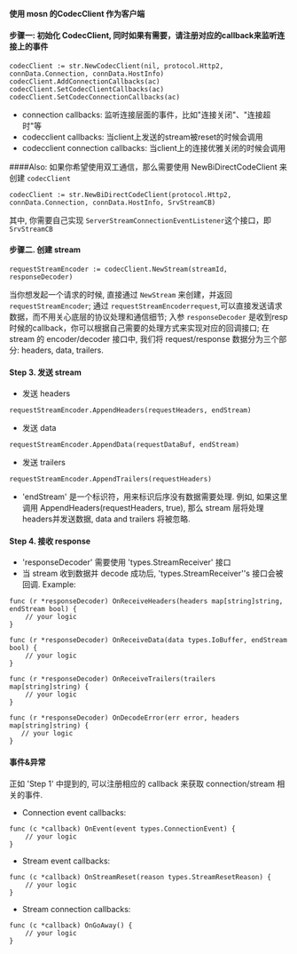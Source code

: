 #### 使用 mosn 的CodecClient 作为客户端

#### 步骤一: 初始化 CodecClient, 同时如果有需要，请注册对应的callback来监听连接上的事件

```
codecClient := str.NewCodecClient(nil, protocol.Http2, connData.Connection, connData.HostInfo)
codecClient.AddConnectionCallbacks(ac)
codecClient.SetCodecClientCallbacks(ac)
codecClient.SetCodecConnectionCallbacks(ac)
```

+ connection callbacks: 监听连接层面的事件，比如"连接关闭"、"连接超时"等
+ codecclient callbacks: 当client上发送的stream被reset的时候会调用
+ codecclient connection callbacks: 当client上的连接优雅关闭的时候会调用

####Also: 如果你希望使用双工通信，那么需要使用 NewBiDirectCodeClient 来创建 `codecClient`
```
codecClient := str.NewBiDirectCodeClient(protocol.Http2, connData.Connection, connData.HostInfo, SrvStreamCB)
```
其中, 你需要自己实现 `ServerStreamConnectionEventListener`这个接口，即`SrvStreamCB`

#### 步骤二. 创建 stream

```
requestStreamEncoder := codecClient.NewStream(streamId, responseDecoder)
```

当你想发起一个请求的时候, 直接通过 `NewStream` 来创建，并返回 `requestStreamEncoder`;
通过 `requestStreamEncoderrequest`,可以直接发送请求数据，而不用关心底层的协议处理和通信细节;
入参 `responseDecoder` 是收到resp时候的callback，你可以根据自己需要的处理方式来实现对应的回调接口;
在 stream 的 encoder/decoder 接口中, 我们将 request/response 数据分为三个部分: headers, data, trailers.

#### Step 3. 发送 stream

+ 发送 headers
```
requestStreamEncoder.AppendHeaders(requestHeaders, endStream)
```

+ 发送 data
```
requestStreamEncoder.AppendData(requestDataBuf, endStream)
```

+ 发送 trailers
```
requestStreamEncoder.AppendTrailers(requestHeaders)
```

+ 'endStream' 是一个标识符，用来标识后序没有数据需要处理. 例如, 如果这里调用 AppendHeaders(requestHeaders, true), 那么 stream 层将处理headers并发送数据,
 data and trailers 将被忽略.

#### Step 4. 接收 response

+ 'responseDecoder' 需要使用 'types.StreamReceiver' 接口
+ 当 stream 收到数据并 decode 成功后, 'types.StreamReceiver''s 接口会被回调. Example:
```
func (r *responseDecoder) OnReceiveHeaders(headers map[string]string, endStream bool) {
	// your logic
}

func (r *responseDecoder) OnReceiveData(data types.IoBuffer, endStream bool) {
    // your logic
}

func (r *responseDecoder) OnReceiveTrailers(trailers map[string]string) {
    // your logic
}

func (r *responseDecoder) OnDecodeError(err error, headers map[string]string) {
   // your logic
}
```

#### 事件&异常
正如 'Step 1' 中提到的, 可以注册相应的 callback 来获取 connection/stream 相关的事件.

+ Connection event callbacks:
```
func (c *callback) OnEvent(event types.ConnectionEvent) {
    // your logic
}
```

+ Stream event callbacks:
```
func (c *callback) OnStreamReset(reason types.StreamResetReason) {
	// your logic
}
```

+ Stream connection callbacks:
```
func (c *callback) OnGoAway() {
	// your logic
}
```
